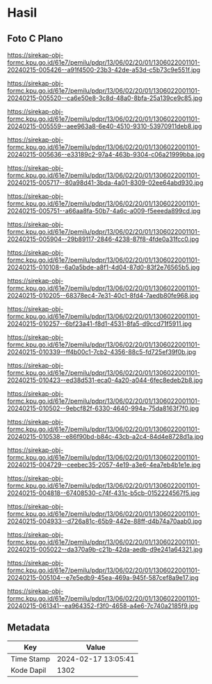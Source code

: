 # Hasil

## Foto C Plano

https://sirekap-obj-formc.kpu.go.id/61e7/pemilu/pdpr/13/06/02/20/01/1306022001101-20240215-005426--a91f4500-23b3-42de-a53d-c5b73c9e551f.jpg

https://sirekap-obj-formc.kpu.go.id/61e7/pemilu/pdpr/13/06/02/20/01/1306022001101-20240215-005520--ca6e50e8-3c8d-48a0-8bfa-25a139ce9c85.jpg

https://sirekap-obj-formc.kpu.go.id/61e7/pemilu/pdpr/13/06/02/20/01/1306022001101-20240215-005559--aee963a8-6e40-4510-9310-53970911deb8.jpg

https://sirekap-obj-formc.kpu.go.id/61e7/pemilu/pdpr/13/06/02/20/01/1306022001101-20240215-005636--e33189c2-97a4-463b-9304-c06a21999bba.jpg

https://sirekap-obj-formc.kpu.go.id/61e7/pemilu/pdpr/13/06/02/20/01/1306022001101-20240215-005717--80a98d41-3bda-4a01-8309-02ee64abd930.jpg

https://sirekap-obj-formc.kpu.go.id/61e7/pemilu/pdpr/13/06/02/20/01/1306022001101-20240215-005751--a66aa8fa-50b7-4a6c-a009-f5eeeda899cd.jpg

https://sirekap-obj-formc.kpu.go.id/61e7/pemilu/pdpr/13/06/02/20/01/1306022001101-20240215-005904--29b89117-2846-4238-87f8-4fde0a31fcc0.jpg

https://sirekap-obj-formc.kpu.go.id/61e7/pemilu/pdpr/13/06/02/20/01/1306022001101-20240215-010108--6a0a5bde-a8f1-4d04-87d0-83f2e76565b5.jpg

https://sirekap-obj-formc.kpu.go.id/61e7/pemilu/pdpr/13/06/02/20/01/1306022001101-20240215-010205--68378ec4-7e31-40c1-8fd4-7aedb80fe968.jpg

https://sirekap-obj-formc.kpu.go.id/61e7/pemilu/pdpr/13/06/02/20/01/1306022001101-20240215-010257--6bf23a41-f8d1-4531-8fa5-d9ccd71f5911.jpg

https://sirekap-obj-formc.kpu.go.id/61e7/pemilu/pdpr/13/06/02/20/01/1306022001101-20240215-010339--ff4b00c1-7cb2-4356-88c5-fd725ef39f0b.jpg

https://sirekap-obj-formc.kpu.go.id/61e7/pemilu/pdpr/13/06/02/20/01/1306022001101-20240215-010423--ed38d531-eca0-4a20-a044-6fec8edeb2b8.jpg

https://sirekap-obj-formc.kpu.go.id/61e7/pemilu/pdpr/13/06/02/20/01/1306022001101-20240215-010502--9ebcf82f-6330-4640-994a-75da8163f7f0.jpg

https://sirekap-obj-formc.kpu.go.id/61e7/pemilu/pdpr/13/06/02/20/01/1306022001101-20240215-010538--e86f90bd-b84c-43cb-a2c4-84d4e8728d1a.jpg

https://sirekap-obj-formc.kpu.go.id/61e7/pemilu/pdpr/13/06/02/20/01/1306022001101-20240215-004729--ceebec35-2057-4e19-a3e6-4ea7eb4b1e1e.jpg

https://sirekap-obj-formc.kpu.go.id/61e7/pemilu/pdpr/13/06/02/20/01/1306022001101-20240215-004818--67408530-c74f-431c-b5cb-0152224567f5.jpg

https://sirekap-obj-formc.kpu.go.id/61e7/pemilu/pdpr/13/06/02/20/01/1306022001101-20240215-004933--d726a81c-65b9-442e-88ff-d4b74a70aab0.jpg

https://sirekap-obj-formc.kpu.go.id/61e7/pemilu/pdpr/13/06/02/20/01/1306022001101-20240215-005022--da370a9b-c21b-42da-aedb-d9e241a64321.jpg

https://sirekap-obj-formc.kpu.go.id/61e7/pemilu/pdpr/13/06/02/20/01/1306022001101-20240215-005104--e7e5edb9-45ea-469a-945f-587cef8a9e17.jpg

https://sirekap-obj-formc.kpu.go.id/61e7/pemilu/pdpr/13/06/02/20/01/1306022001101-20240215-061341--ea964352-f3f0-4658-a4e6-7c740a2185f9.jpg


## Metadata

| Key        | Value               |
| ---------- | ------------------- |
| Time Stamp | 2024-02-17 13:05:41 |
| Kode Dapil | 1302                |



